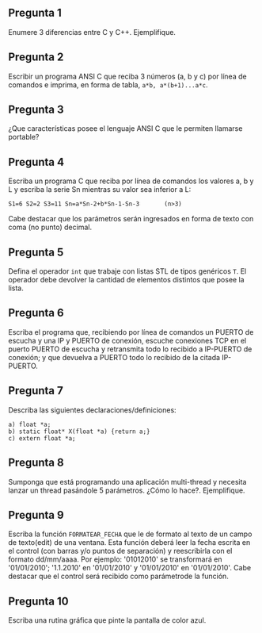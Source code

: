 ## Pregunta 1

Enumere 3 diferencias entre C y C++. Ejemplifique.

## Pregunta 2
Escribir un programa ANSI C que reciba 3 números (a, b y c) por línea de comandos e imprima, en forma de tabla, ``a*b, a*(b+1)...a*c``.

## Pregunta 3
¿Que características posee el lenguaje ANSI C que le permiten llamarse portable?

## Pregunta 4
Escriba un programa C que reciba por línea de comandos los valores a, b y L y escriba la serie Sn mientras su valor sea inferior a L:

```
S1=6 S2=2 S3=11 Sn=a*Sn-2+b*Sn-1-Sn-3 		(n>3)
```

Cabe destacar que los parámetros serán ingresados en forma de texto con coma (no punto) decimal.

## Pregunta 5
Defina el operador ``int`` que trabaje con listas STL de tipos genéricos ``T``. El operador debe devolver la cantidad de elementos distintos que posee la lista.

## Pregunta 6
Escriba el programa que, recibiendo por línea de comandos un PUERTO de escucha y una IP y PUERTO de conexión, escuche conexiones TCP en el puerto PUERTO de escucha y retransmita todo lo recibido a IP-PUERTO de conexión; y que devuelva a PUERTO todo lo recibido de la citada IP-PUERTO.

## Pregunta 7
Describa las siguientes declaraciones/definiciones:

```
a) float *a;
b) static float* X(float *a) {return a;}
c) extern float *a;
```

## Pregunta 8
Sumponga que está programando una aplicación multi-thread y necesita lanzar un thread pasándole 5 parámetros. ¿Cómo lo hace?. Ejemplifique.

## Pregunta 9
Escriba la función ``FORMATEAR_FECHA`` que le de formato al texto de un campo de texto(edit) de una ventana. Esta función deberá leer la fecha escrita en el control (con barras y/o puntos de separación) y reescribirla con el formato dd/mm/aaaa. Por ejemplo: '01012010' se transformará en '01/01/2010'; '1.1.2010' en '01/01/2010' y '01/01/2010' en '01/01/2010'. Cabe destacar que el control será recibido como parámetrode la función.

## Pregunta 10
Escriba una rutina gráfica que pinte la pantalla de color azul.

